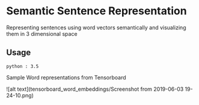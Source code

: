 Semantic Sentence Representation
=======
Representing sentences using word vectors semantically and visualizing them in 3 dimensional space

## Usage

```
python : 3.5

```

Sample Word representations from Tensorboard

![alt text](tensorboard_word_embeddings/Screenshot from 2019-06-03 19-24-10.png)
